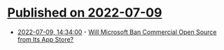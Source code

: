 # [Published on 2022-07-09](index.md)

* [2022-07-09, 14:34:00](https://news.slashdot.org/story/22/07/09/0247213/will-microsoft-ban-commercial-open-source-from-its-app-store?utm_source=rss1.0mainlinkanon&utm_medium=feed) - [Will Microsoft Ban Commercial Open Source from Its App Store?](https://news.slashdot.org/story/22/07/09/0247213/will-microsoft-ban-commercial-open-source-from-its-app-store?utm_source=rss1.0mainlinkanon&utm_medium=feed)
